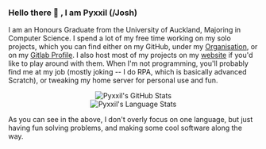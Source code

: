 ### Hello there 👋 <!--, General Kenobi -->, I am Pyxxil (/Josh)

I am an Honours Graduate from the University of Auckland, Majoring in Computer Science. I spend a lot of my free time working on my solo projects, which you can find either on my GitHub, under my [Organisation](https://github.com/Pyxxilated-Studios), or on my [Gitlab Profile](https://gitlab.com/Pyxxil). I also host most of my projects on my [website](https://www.pyxxilated.studio) if you'd like to play around with them. When I'm not programming, you'll probably find me at my job (mostly joking -- I do RPA, which is basically advanced Scratch), or tweaking my home server for personal use and fun.

<p align="center">
  <img src="https://github-readme-stats.vercel.app/api?username=pyxxil&show_icons=true&theme=radical" alt="Pyxxil's GitHub Stats" />
  <br />
  <img src="https://github-readme-stats.vercel.app/api/top-langs/?username=pyxxil&layout=compact&theme=radical" alt="Pyxxil's Language Stats" />
</p>

As you can see in the above, I don't overly focus on one language, but just having fun solving problems, and making some cool software along the way.
